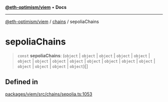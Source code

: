 [**@eth-optimism/viem**](../../README.md) • **Docs**

***

[@eth-optimism/viem](../../README.md) / [chains](../README.md) / sepoliaChains

# sepoliaChains

> `const` **sepoliaChains**: (`object` \| `object` \| `object` \| `object` \| `object` \| `object` \| `object` \| `object` \| `object` \| `object` \| `object` \| `object` \| `object` \| `object` \| `object` \| `object` \| `object`)[]

## Defined in

[packages/viem/src/chains/sepolia.ts:1053](https://github.com/ethereum-optimism/ecosystem/blob/8c869dbb3cc282dd35a61a60d7a8a9cae4a14cae/packages/viem/src/chains/sepolia.ts#L1053)
